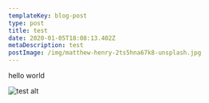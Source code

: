 ```yaml
---
templateKey: blog-post
type: post
title: test
date: 2020-01-05T18:08:13.402Z
metaDescription: test
postImage: /img/matthew-henry-2ts5hna67k8-unsplash.jpg
---
```

hello world

![test alt](/img/charles-k4msj7kc0as-unsplash.jpg "i'm a cute title")
